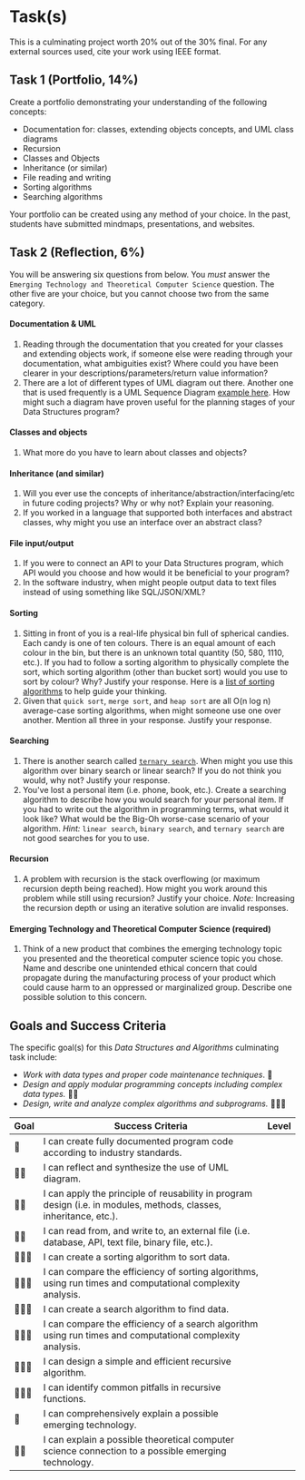 # Task(s)

This is a culminating project worth 20% out of the 30% final.  For any external sources used, cite your work using IEEE format.

## Task 1 (Portfolio, 14%)

Create a portfolio demonstrating your understanding of the following concepts:

* Documentation for: classes, extending objects concepts, and UML class diagrams
* Recursion
* Classes and Objects
* Inheritance (or similar)
* File reading and writing
* Sorting algorithms
* Searching algorithms

Your portfolio can be created using any method of your choice. In the past, students have submitted mindmaps, presentations, and websites.

## Task 2 (Reflection, 6%)

You will be answering six questions from below. You *must* answer the `Emerging Technology and Theoretical Computer Science` question. The other five are your choice, but you cannot choose two from the same category.

#### Documentation & UML

1. Reading through the documentation that you created for your classes and extending objects work, if someone else were reading through your documentation, what ambiguities exist? Where could you have been clearer in your descriptions/parameters/return value information?
2. There are a lot of different types of UML diagram out there. Another one that is used frequently is a UML Sequence Diagram [example here](https://en.wikipedia.org/wiki/Sequence_diagram#/media/File:CheckEmail.svg). How might such a diagram have proven useful for the planning stages of your Data Structures program?

#### Classes and objects
1. What more do you have to learn about classes and objects?

#### Inheritance (and similar)
1. Will you ever use the concepts of inheritance/abstraction/interfacing/etc in future coding projects? Why or why not? Explain your reasoning.
2. If you worked in a language that supported both interfaces and abstract classes, why might you use an interface over an abstract class?

#### File input/output
1. If you were to connect an API to your Data Structures program, which API would you choose and how would it be beneficial to your program?
2. In the software industry, when might people output data to text files instead of using something like SQL/JSON/XML?

#### Sorting
1. Sitting in front of you is a real-life physical bin full of spherical candies. Each candy is one of ten colours. There is an equal amount of each colour in the bin, but there is an unknown total quantity (50, 580, 1110, etc.). If you had to follow a sorting algorithm to physically complete the sort, which sorting algorithm (other than bucket sort) would you use to sort by colour? Why? Justify your response. Here is a [list of sorting algorithms](https://en.wikipedia.org/wiki/Sorting_algorithm) to help guide your thinking.
2. Given that `quick sort`, `merge sort`, and `heap sort` are all O(n log n) average-case sorting algorithms, when might someone use one over another. Mention all three in your response. Justify your response.

#### Searching
1. There is another search called [`ternary search`](https://www.geeksforgeeks.org/ternary-search/). When might you use this algorithm over binary search or linear search? If you do not think you would, why not? Justify your response.
2. You've lost a personal item (i.e. phone, book, etc.). Create a searching algorithm to describe how you would search for your personal item. If you had to write out the algorithm in programming terms, what would it look like? What would be the Big-Oh worse-case scenario of your algorithm. _Hint:_ `linear search`, `binary search`, and `ternary search` are not good searches for you to use.

#### Recursion

1. A problem with recursion is the stack overflowing (or maximum recursion depth being reached). How might you work around this problem while still using recursion? Justify your choice. _Note:_ Increasing the recursion depth or using an iterative solution are invalid responses.

#### Emerging Technology and Theoretical Computer Science (required)

1. Think of a new product that combines the emerging technology topic you presented and the theoretical computer science topic you chose. Name and describe one unintended ethical concern that could propagate during the manufacturing process of your product which could cause harm to an oppressed or marginalized group. Describe one possible solution to this concern.

## Goals and Success Criteria

The specific goal(s) for this _Data Structures and Algorithms_ culminating task include:
* _Work with data types and proper code maintenance techniques_. &#x1F4D9;
* _Design and apply modular programming concepts including complex data types._ &#x1F4D9;&#x1F4D9;
* _Design, write and analyze complex algorithms and subprograms._ &#x1F4D9;&#x1F4D9;&#x1F4D9;

| Goal | Success Criteria  | Level |
| ---- | ----------------- | ----- |
| &#x1F4D9;          | I can create fully documented program code according to industry standards. | |
| &#x1F4D9;&#x1F4D9; | I can reflect and synthesize the use of UML diagram. | |
| &#x1F4D9;&#x1F4D9; | I can apply the principle of reusability in program design (i.e. in modules, methods, classes, inheritance, etc.). | |
| &#x1F4D9;&#x1F4D9; | I can read from, and write to, an external file (i.e. database, API, text file, binary file, etc.). | |
| &#x1F4D9;&#x1F4D9;&#x1F4D9; | I can create a sorting algorithm to sort data. | |
| &#x1F4D9;&#x1F4D9;&#x1F4D9; | I can compare the efficiency of sorting algorithms, using run times and computational complexity analysis. | |
| &#x1F4D9;&#x1F4D9;&#x1F4D9; | I can create a search algorithm to find data. | |
| &#x1F4D9;&#x1F4D9;&#x1F4D9; | I can compare the efficiency of a search algorithm using run times and computational complexity analysis. | |
| &#x1F4D9;&#x1F4D9;&#x1F4D9; | I can design a simple and efficient recursive algorithm. | |
| &#x1F4D9;&#x1F4D9;&#x1F4D9; | I can identify common pitfalls in recursive functions. | |
| &#x1F4D7; | I can comprehensively explain a possible emerging technology. | |
| &#x1F4D7;&#x1F4D7; | I can explain a possible theoretical computer science connection to a possible emerging technology. | |